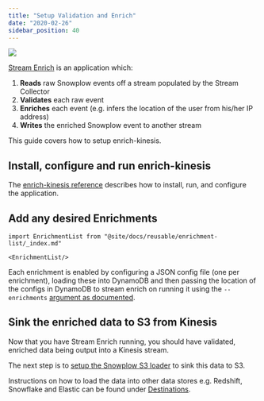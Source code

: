 ```yaml
---
title: "Setup Validation and Enrich"
date: "2020-02-26"
sidebar_position: 40
---
```


![](images/snowplow-aws-pipeline-enrich.png)

[Stream Enrich](https://github.com/snowplow/enrich) is an application which:

1. **Reads** raw Snowplow events off a stream populated by the Stream Collector
2. **Validates** each raw event
3. **Enriches** each event (e.g. infers the location of the user from his/her IP address)
4. **Writes** the enriched Snowplow event to another stream

This guide covers how to setup enrich-kinesis.

## Install, configure and run enrich-kinesis

The [enrich-kinesis reference](/docs/pipeline-components-and-applications/enrichment-components/enrich-kinesis/index.md) describes how to install, run, and configure the application.

## Add any desired Enrichments

```mdx-code-block
import EnrichmentList from "@site/docs/reusable/enrichment-list/_index.md"

<EnrichmentList/>
```

Each enrichment is enabled by configuring a JSON config file (one per enrichment), loading these into DynamoDB and then passing the location of the configs in DynamoDB to stream enrich on running it using the `--enrichments` [argument as documented](/docs/pipeline-components-and-applications/enrichment-components/stream-enrich/configure-stream-enrich/index.md).

## Sink the enriched data to S3 from Kinesis

Now that you have Stream Enrich running, you should have validated, enriched data being output into a Kinesis stream.

The next step is to [setup the Snowplow S3 loader](/docs/getting-started-on-snowplow-open-source/setup-snowplow-on-aws/setup-destinations/load-data-to-s3/index.md) to sink this data to S3.

Instructions on how to load the data into other data stores e.g. Redshift, Snowflake and Elastic can be found under [Destinations](/docs/getting-started-on-snowplow-open-source/setup-snowplow-on-aws/setup-destinations/index.md).
